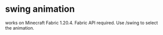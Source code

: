 # swing animation
works on Minecraft Fabric 1.20.4. Fabric API required. Use /swing to select the animation.
